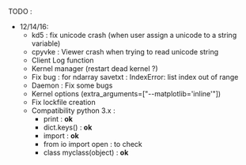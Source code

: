 TODO :

* 12/14/16:
	* kd5 : fix unicode crash (when user assign a unicode to a string variable)
	* cpyvke : Viewer crash when trying to read unicode string
	* Client Log function
	* Kernel manager (restart dead kernel ?)
	* Fix bug : for ndarray savetxt : IndexError: list index out of range
	* Daemon : Fix some bugs
	* Kernel options (extra_arguments=["--matplotlib='inline'"])
	* Fix lockfile creation
	* Compatibility python 3.x :
	    * print : **ok**
	    * dict.keys() : **ok**
	    * import : **ok**
 	    * from io import open : to check
	    * class myclass(object) : **ok**
